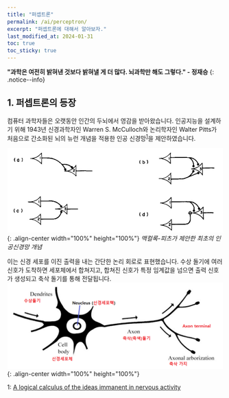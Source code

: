 ```yaml
---
title: "퍼셉트론"
permalink: /ai/perceptron/
excerpt: "퍼셉트론에 대해서 알아보자."
last_modified_at: 2024-01-31
toc: true
toc_sticky: true
---
```


**"과학은 여전히 밝혀낸 것보다 밝혀낼 게 더 많다. 뇌과학만 해도 그렇다." - 정재승**
{: .notice--info}

## 1. 퍼셉트론의 등장
컴퓨터 과학자들은 오랫동안 인간의 두뇌에서 영감을 받아왔습니다. 인공지능을 설계하기 위해 1943년 신경과학자인 Warren S. McCulloch와 논리학자인 Walter Pitts가 처음으로 간소화된 뇌의 뉴런 개념을 적용한 인공 신경망<sup>[1](#footnote_1)</sup>을 제안하였습니다. 

!["맥컬록-피츠 뉴런"](/assets/images/mcp_neuron.jpg){: .align-center width="100%" height="100%"}
*맥컬록-피츠가 제안한 최초의 인공신경망 개념*

이는 신경 세포를 이진 출력을 내는 간단한 논리 회로로 표현했습니다. 수상 돌기에 여러 신호가 도착하면 세포체에서 합쳐지고, 합쳐진 신호가 특정 임계값을 넘으면 출력 신호가 생성되고 축삭 돌기를 통해 전달됩니다. 
!["뇌의 뉴런"](/assets/images/neuron.png){: .align-center width="100%" height="100%"}





<!-- 글 뒷 부분에 -->
<a name="footnote_1">1</a>: [A logical calculus of the ideas immanent in nervous activity](https://pdfs.semanticscholar.org/5272/8a99829792c3272043842455f3a110e841b1.pdf)